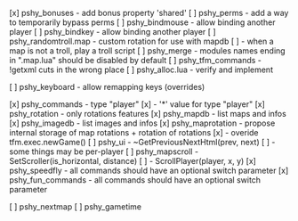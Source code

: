 [x] pshy_bonuses			- add bonus property 'shared'
[ ] pshy_perms				- add a way to temporarily bypass perms
[ ] pshy_bindmouse			- allow binding another player
[ ] pshy_bindkey			- allow binding another player
[ ] pshy_randomtroll.map	- custom rotation for use with mapdb
[ ]							- when a map is not a troll, play a troll script
[ ] pshy_merge				- modules names ending in ".map.lua" should be disabled by default
[ ] pshy_tfm_commands		- !getxml cuts in the wrong place
[ ] pshy_alloc.lua			- verify and implement

[ ] pshy_keyboard			- allow remapping keys (overrides)

[x]	pshy_commands			- type "player"
[x]							- '*' value for type "player"
[x]	pshy_rotation			- only rotations features
[x]	pshy_mapdb				- list maps and infos
[x]	pshy_imagedb			- list images and infos
[x]	pshy_maprotation		- propose internal storage of map rotations + rotation of rotations
[x]							- overide tfm.exec.newGame()
[ ] pshy_ui					- ~GetPreviousNextHtml(prev, next)
[ ]							- some things may be per-player
[ ]	pshy_mapscroll			- SetScroller(is\_horizontal, distance)
[ ]							- ScrollPlayer(player, x, y)
[x]	pshy_speedfly			- all commands should have an optional switch parameter
[x]	pshy_fun_commands		- all commands should have an optional switch parameter


[ ]	pshy_nextmap
[ ] pshy_gametime



